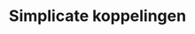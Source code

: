 ---
title: Simplicate koppelingen
key: simplicate
image: /images/@stock/Logos/simplicate-koppelingen.png
link_to: /koppelingen/simplicate
klass: crm
layout: koppelingen
referral-url: 
---